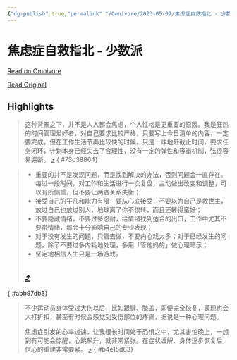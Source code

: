 ```yaml
---
{"dg-publish":true,"permalink":"/Omnivore/2023-05-07/焦虑症自救指北 - 少数派/"}
---
```



# 焦虑症自救指北 - 少数派

[Read on Omnivore](https://omnivore.app/me/https-sspai-com-post-79559-187f47d7dca)

[Read Original](https://sspai.com/post/79559)

## Highlights

> 这种背景之下，并不是人人都会焦虑，个人性格是更重要的原因。我是狂热的时间管理爱好者，对自己要求比较严格，只要写上今日清单的内容，一定要完成。但在工作生活节奏比较快的时候，只是一味地赶截止时间，要求任务闭环，计划本身已经失去了合理性，没有一定的弹性和容错机制，弦很容易绷断。 [⤴️](https://omnivore.app/me/https-sspai-com-post-79559-187f47d7dca#73d38864-5913-4726-a733-af7c91d2de12) 
{ #73d38864}


> * 重要的并不是发现问题，而是找到解决的办法，否则问题会一直存在。每过一段时间，对工作和生活进行一次复盘，主动做出改变和调整，可以有所侧重，但不要让两者关系失衡；
> * 接受自己的平凡和能力有限，要从心底接受，不要以为自己是救世主，放过自己也放过别人，地球离了你不仅转，而且还转得蛮好；
> * 不要隐藏情绪，不要过多忍耐，给情绪找到适合的出口，工作中尤其不要带情绪，那会十分影响自己的专业表现；
> * 对于没有发生的问题，只管去做，不要内心戏太多；对于已经发生的问题，除了不要过多内耗地处理，多用「管他妈的」做心理暗示；
> * 坚定地相信人生只是一场游戏。
>
> ##  [⤴️](https://omnivore.app/me/https-sspai-com-post-79559-187f47d7dca#abb97db3-7f35-4bdd-a13c-9402db13ba9e) 
{ #abb97db3}


> 不少运动员身体受过大伤以后，比如跟腱、膝盖，即便完全恢复，表现也会大打折扣，甚至有时候会感觉到受伤部位的疼痛，据说是一种心理问题。
>
> 焦虑症引发的心率过速，让我很长时间处于恐惧之中，尤其害怕晚上，一想到有可能会惊醒，心跳飙升，就非常紧张。在症状缓解、身体逐步恢复后，信心的重建非常要紧。 [⤴️](https://omnivore.app/me/https-sspai-com-post-79559-187f47d7dca#b4e15d63-db5c-40a2-a783-6034e1577e9d) 
{ #b4e15d63}

